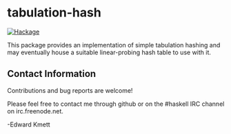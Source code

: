 tabulation-hash
=====

[![Hackage](https://img.shields.io/hackage/v/tabulation-hash.svg)](https://hackage.haskell.org/package/tabulation-hash)

This package provides an implementation of simple tabulation hashing and may eventually
house a suitable linear-probing hash table to use with it.

Contact Information
-------------------

Contributions and bug reports are welcome!

Please feel free to contact me through github or on the #haskell IRC channel on irc.freenode.net.

-Edward Kmett

